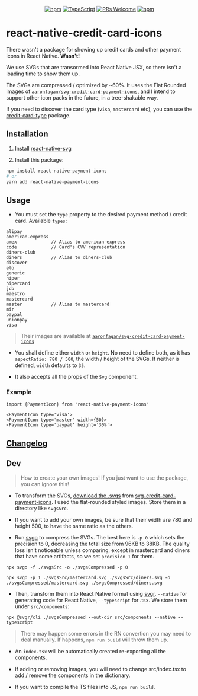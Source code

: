 <!-- <img src=".logo.png" alt=react-native-credit-card-icons/><br/> -->

<div align="center">

[![npm](https://img.shields.io/npm/v/react-native-credit-card-icons)](https://www.npmjs.com/package/react-native-credit-card-icons)
[![TypeScript](https://badgen.net/npm/types/env-var)](http://www.typescriptlang.org/)
[![PRs Welcome](https://img.shields.io/badge/PRs-welcome-brightgreen.svg?style=flat-square)](http://makeapullrequest.com)
[![npm](https://img.shields.io/npm/dw/react-native-credit-card-icons)](https://www.npmjs.com/package/react-native-credit-card-icons)
</div>

# react-native-credit-card-icons

There wasn't a package for showing up credit cards and other payment icons in React Native. **Wasn't!**

We use SVGs that are transormed into React Native JSX, so there isn't a loading time to show them up.

The SVGs are compressed / optimized by ~60%. It uses the Flat Rounded images of [`aaronfagan/svg-credit-card-payment-icons`](https://github.com/aaronfagan/svg-credit-card-payment-icons), and I intend to support other icon packs in the future, in a tree-shakable way.


If you need to discover the card type (`visa`, `mastercard` etc), you can use the [credit-card-type](https://www.npmjs.com/package/credit-card-type) package.


## Installation

1) Install [react-native-svg](https://github.com/react-native-svg/react-native-svg)

2) Install this package:
```bash
npm install react-native-payment-icons
# or
yarn add react-native-payment-icons
```

## Usage

* You must set the `type` property to the desired payment method / credit card. Available `types`:

```
alipay
american-express
amex             // Alias to american-express
code             // Card's CVV representation
diners-club
diners           // Alias to diners-club
discover
elo
generic
hiper
hipercard
jcb
maestro
mastercard
master           // Alias to mastercard
mir
paypal
unionpay
visa
```

> Their images are available at [`aaronfagan/svg-credit-card-payment-icons`](https://github.com/aaronfagan/svg-credit-card-payment-icons)

* You shall define either `width` or `height`. No need to define both, as it has `aspectRatio: 780 / 500`, the width / height of the SVGs. If neither is defined, `width` defaults to `35`.

* It also accepts all the props of the `Svg` component.

### Example
```tsx
import {PaymentIcon} from 'react-native-payment-icons'

<PaymentIcon type='visa'>
<PaymentIcon type='master' width={50}>
<PaymentIcon type='paypal' height='30%'>
```

## [Changelog](CHANGELOG.md)


## Dev

> How to create your own images! If you just want to use the package, you can ignore this!

* To transform the SVGs, [download the .svgs](https://stackoverflow.com/a/18194523/10247962) from [svg-credit-card-payment-icons](https://github.com/aaronfagan/svg-credit-card-payment-icons). I used the flat-rounded styled images. Store them in a directory like `svgsSrc`.

* If you want to add your own images, be sure that their width are 780 and height 500, to have the same ratio as the others.

* Run [svgo](https://github.com/svg/svgo) to compress the SVGs. The best here is `-p 0` which sets the precision to 0, decreasing the total size from 96KB to 38KB. The quality loss isn't noticeable unless comparing, except in mastercard and diners that have some artifacts, so we set `precision 1` for them.

`npx svgo -f ./svgsSrc -o ./svgsCompressed -p 0`

`npx svgo -p 1 ./svgsSrc/mastercard.svg ./svgsSrc/diners.svg -o ./svgsCompressed/mastercard.svg ./svgsCompressed/diners.svg`

* Then, transform them into React Native format using [svgr](https://github.com/gregberge/svgr). `--native` for generating code for React Native, `--typescript` for .tsx. We store them under `src/components`:

`npx @svgr/cli ./svgsCompressed --out-dir src/components --native --typescript`

> There may happen some errors in the RN convertion you may need to deal manually. If happens, `npm run build` will throw them up.

* An `index.tsx` will be automatically created re-exporting all the components.

* If adding or removing images, you will need to change src/index.tsx to add / remove the components in the dictionary.

* If you want to compile the TS files into JS, `npm run build`.



<!-- https://unblast.com/free-payment-method-icons-ai/ -->
<!-- https://unblast.com/20-payment-card-icons-psd/ -->